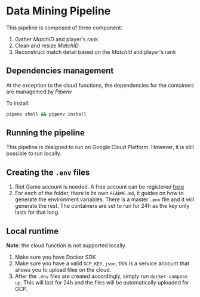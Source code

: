 # Data Mining Pipeline

This pipeline is composed of three component:

1. Gather _MatchID_ and player's rank
1. Clean and resize _MatchID_
1. Reconstruct match detail based on the _MatchId_ and player's rank

## Dependencies management

At the exception to the cloud functions, the dependencies for the containers are managemed by _Pipenv_

To install:

```bash
pipenv shell && pipenv install
```

## Running the pipeline

This pipeline is designed to run on Google Cloud Platform. However, it is still possible to run locally.

## Creating the `.env` files

1. Riot Game account is needed. A free account can be registered [here](https://developer.riotgames.com/)
1. For each of the folder, there is its own `README.md`, it guides on how to generate the environment variables.
   There is a master `.env` file and it will generate the rest. The containers are set to run for 24h as the key only lasts for that long.

## Local runtime

**Note**: the cloud function is not supported locally.

1. Make sure you have Docker SDK
1. Make sure you have a valid `GCP_KEY.json`, this is a service account that allows you to upload files on the cloud.
1. After the `.env` files are created accordingly, simply run `docker-compose up`.
   This will last for 24h and the files will be automatically uploaded for GCP.
